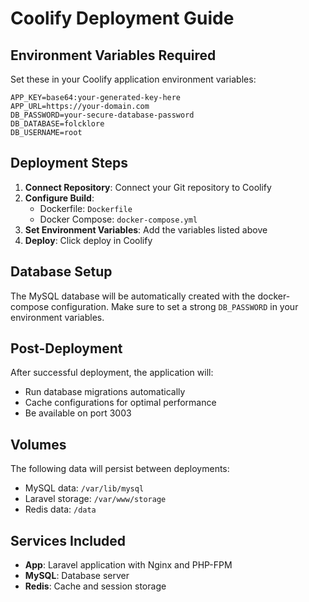 # Coolify Deployment Guide

## Environment Variables Required

Set these in your Coolify application environment variables:

```env
APP_KEY=base64:your-generated-key-here
APP_URL=https://your-domain.com
DB_PASSWORD=your-secure-database-password
DB_DATABASE=folcklore
DB_USERNAME=root
```

## Deployment Steps

1. **Connect Repository**: Connect your Git repository to Coolify
2. **Configure Build**:
   - Dockerfile: `Dockerfile`
   - Docker Compose: `docker-compose.yml`
3. **Set Environment Variables**: Add the variables listed above
4. **Deploy**: Click deploy in Coolify

## Database Setup

The MySQL database will be automatically created with the docker-compose configuration. Make sure to set a strong `DB_PASSWORD` in your environment variables.

## Post-Deployment

After successful deployment, the application will:
- Run database migrations automatically
- Cache configurations for optimal performance
- Be available on port 3003

## Volumes

The following data will persist between deployments:
- MySQL data: `/var/lib/mysql`
- Laravel storage: `/var/www/storage`
- Redis data: `/data`

## Services Included

- **App**: Laravel application with Nginx and PHP-FPM
- **MySQL**: Database server
- **Redis**: Cache and session storage